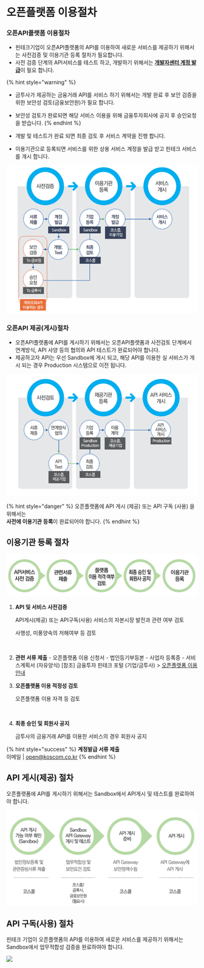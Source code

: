 # 오픈플랫폼 이용절차

### 오픈API플랫폼 이용절차

*  핀테크기업이 오픈API플랫폼의 API를 이용하여 새로운 서비스를 제공하기 위해서는 사전검증 및 이용기관 등록 절차가 필요합니다.
* 사전 검증 단계의 API서비스를 테스트 하고, 개발하기 위해서는 [**개발자센터 계정 발급**](devcenter/)이 필요 합니다.

{% hint style="warning" %}
* 금투사가 제공하는 금융거래 API를 서비스 하기 위해서는 개발 완료 후 보안 검증을 위한 보안성 검토\(금융보안원\)가 필요 합니다.
* 보안성 검토가 완료되면 해당 서비스 이용을 위해 금융투자회사에 공지 후 승인요청을 받습니다.
{% endhint %}

* 개발 및 테스트가 완료 되면 최종 검토 후 서비스 계약을 진행 합니다.
* 이용기관으로 등록되면 서비스를 위한 상용 서비스 계정을 발급 받고 핀테크 서비스를 개시 합니다.

![](../.gitbook/assets/image%20%2854%29.png)

### 오픈API 제공\(게시\)절차

*  오픈API플랫폼에 API를 게시하기 위해서는 오픈API플랫폼과 사전검토 단계에서 연계방식, API 사양 등의 협의와 API 테스트가 완료되어야 합니다. 
* 제공하고자 API는 우선 Sandbox에 게시 되고, 해당 API를 이용한 실 서비스가 개시 되는 경우 Production 시스템으로 이전 됩니다.

![](../.gitbook/assets/image%20%28130%29.png)



{% hint style="danger" %}
오픈플랫폼에 API 게시 \(제공\) 또는 API 구독 \(사용\) 을 위해서는   
**사전에 이용기관 등록**이 완료되어야 합니다.
{% endhint %}

## 이용기관 등록 절차 <a id="undefined"></a>

![](../.gitbook/assets/image%20%2842%29.png)

1. **API 및 서비스 사전검증**

   API게시\(제공\) 또는 API구독\(사용\) 서비스의 자본시장 발전과 관련 여부 검토

   사행성, 미풍양속의 저해여부 등 검토

   ​

2. **관련 서류 제출** -   오픈플랫폼 이용 신청서 -   법인등기부등본 -   사업자 등록증 -   서비스계획서 \(자유양식\)     \[참조\]  금융투자 핀테크 포털 \(기업/금투사\) &gt; [오픈플랫폼 이용 안내](http://biz.koscom.co.kr/cmm/intro/introOppfUse.do)​ 
3. **오픈플랫폼 이용 적정성 검토**

    오픈플랫폼 이용 자격 등 검토

   ​

4. **최종 승인 및 회원사 공지**

    금투사의 금융거래 API를 이용한 서비스의 경우 회원사 공지

{% hint style="success" %}
**계정발급 서류 제출**  
 이메일  \|    [open@koscom.co.kr](mailto:open@koscom.co.kr)
{% endhint %}





## API 게시\(제공\) 절차 <a id="api"></a>

오픈플랫폼에 API를 게시하기 위해서는 Sandbox에서 API게시 및 테스트를 완료하여야 합니다.

![](../.gitbook/assets/image%20%2857%29.png)



## API 구독\(사용\) 절차 <a id="api-1"></a>

핀테크 기업이 오픈플랫폼의 API를 이용하여 새로운 서비스를 제공하기 위해서는 Sandbox에서 업무적합성 검증을 완료하여야 합니다.

![](https://blobscdn.gitbook.com/v0/b/gitbook-28427.appspot.com/o/assets%2F-L9n-1MugBfAycrCN1bv%2F-LAC1weNfJUe4eNPg6tP%2F-LAC3aWr5eX7a-nzPceE%2Fimage.png?alt=media&token=7d8fd192-8962-47d7-bab9-580c37d4c2d2)




